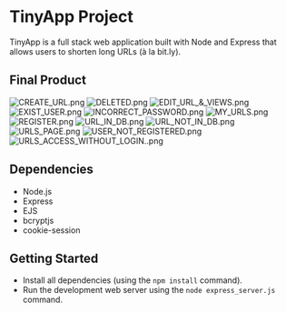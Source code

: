 # TinyApp Project

TinyApp is a full stack web application built with Node and Express that allows users to shorten long URLs (à la bit.ly).

## Final Product
![CREATE_URL.png](https://github.com/sudhaarani/tinyapp/blob/master/CREATE_URL.png)
![DELETED.png](https://github.com/sudhaarani/tinyapp/blob/master/DELETED.png)
![EDIT_URL_&_VIEWS.png](https://github.com/sudhaarani/tinyapp/blob/master/EDIT_URL_%26_VIEWS.png)
![EXIST_USER.png](https://github.com/sudhaarani/tinyapp/blob/master/EXIST_USER.png)
![INCORRECT_PASSWORD.png](https://github.com/sudhaarani/tinyapp/blob/master/INCORRECT_PASSWORD.png)
![MY_URLS.png](https://github.com/sudhaarani/tinyapp/blob/master/MY_URLS.png)
![REGISTER.png](https://github.com/sudhaarani/tinyapp/blob/master/REGISTER.png)
![URL_IN_DB.png](https://github.com/sudhaarani/tinyapp/blob/master/URL_IN_DB.png)
![URL_NOT_IN_DB.png](https://github.com/sudhaarani/tinyapp/blob/master/URL_NOT_IN_DB.png)
![URLS_PAGE.png](https://github.com/sudhaarani/tinyapp/blob/master/URLS_PAGE.png)
![USER_NOT_REGISTERED.png](https://github.com/sudhaarani/tinyapp/blob/master/USER_NOT_REGISTERED.png)
![URLS_ACCESS_WITHOUT_LOGIN..png](https://github.com/sudhaarani/tinyapp/blob/master/URLS_ACCESS_WITHOUT_LOGIN.png)

## Dependencies

- Node.js
- Express
- EJS
- bcryptjs
- cookie-session

## Getting Started

- Install all dependencies (using the `npm install` command).
- Run the development web server using the `node express_server.js` command.